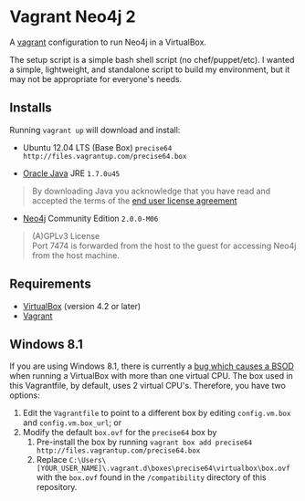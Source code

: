 # Vagrant Neo4j 2

A [vagrant](http://vagrantup.com) configuration to run Neo4j in a VirtualBox.

The setup script is a simple bash shell script (no chef/puppet/etc). I wanted a simple, lightweight, and standalone script to build my environment, but it may not be appropriate for everyone's needs.

## Installs

Running `vagrant up` will download and install:

* Ubuntu 12.04 LTS (Base Box) `precise64 http://files.vagrantup.com/precise64.box`

* [Oracle Java](http://www.java.com/) JRE `1.7.0u45`
> By downloading Java you acknowledge that you have read and accepted the terms of the [end user license agreement](http://www.oracle.com/technetwork/java/javase/terms/license/)

* [Neo4j](http://www.neo4j.org/) Community Edition `2.0.0-M06`
> (A)GPLv3 License<br>
> Port 7474 is forwarded from the host to the guest for accessing Neo4j from the host machine.

## Requirements

* [VirtualBox](https://www.virtualbox.org/) (version 4.2 or later)
* [Vagrant](http://www.vagrantup.com/)

## Windows 8.1

If you are using Windows 8.1, there is currently a [bug which causes a BSOD](https://forums.virtualbox.org/viewtopic.php?f=6&t=57893) when running a VirtualBox with more than one virtual CPU. The box used in this Vagrantfile, by default, uses 2 virtual CPU's. Therefore, you have two options:

1. Edit the `Vagrantfile` to point to a different box by editing `config.vm.box` and `config.vm.box_url`; or
1. Modify the default `box.ovf` for the `precise64` box by
    1. Pre-install the box by running `vagrant box add precise64 http://files.vagrantup.com/precise64.box`
    2. Replace `C:\Users\[YOUR_USER_NAME]\.vagrant.d\boxes\precise64\virtualbox\box.ovf` with the `box.ovf` found in the `/compatibility` directory of this repository.
